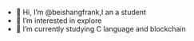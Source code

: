 - 👋 Hi, I’m @beishangfrank,I an a student
- 👀 I’m interested in explore 
- 🌱 I’m currently studying C language and blockchain

<!---
beishangfrank/beishangfrank is a ✨ special ✨ repository because its `README.md` (this file) appears on your GitHub profile.
You can click the Preview link to take a look at your changes.
--->
